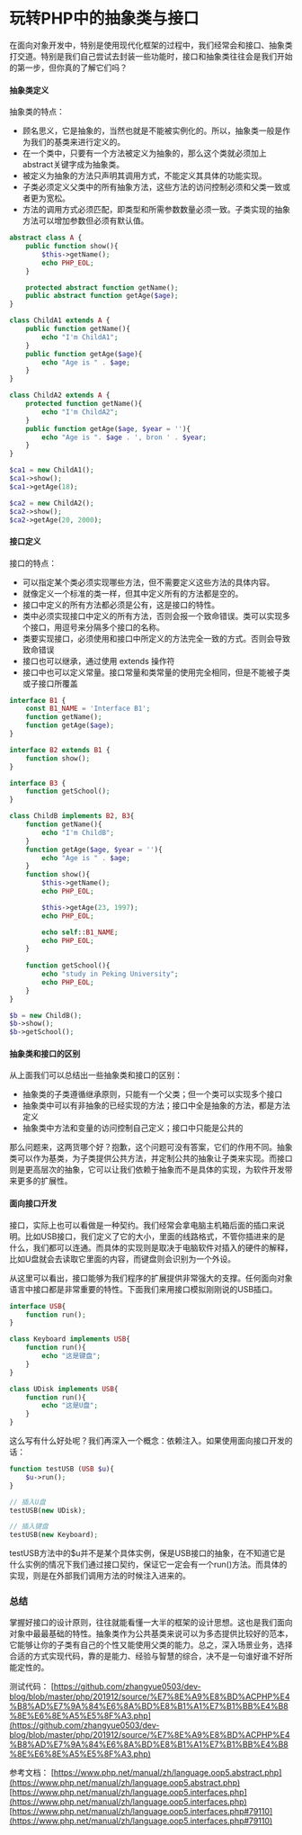 # 玩转PHP中的抽象类与接口

在面向对象开发中，特别是使用现代化框架的过程中，我们经常会和接口、抽象类打交道。特别是我们自己尝试去封装一些功能时，接口和抽象类往往会是我们开始的第一步，但你真的了解它们吗？

#### **抽象类定义**

抽象类的特点：
- 顾名思义，它是抽象的，当然也就是不能被实例化的。所以，抽象类一般是作为我们的基类来进行定义的。
- 在一个类中，只要有一个方法被定义为抽象的，那么这个类就必须加上abstract关键字成为抽象类。
- 被定义为抽象的方法只声明其调用方式，不能定义其具体的功能实现。
- 子类必须定义父类中的所有抽象方法，这些方法的访问控制必须和父类一致或者更为宽松。
- 方法的调用方式必须匹配，即类型和所需参数数量必须一致。子类实现的抽象方法可以增加参数但必须有默认值。

```php
abstract class A {
    public function show(){
        $this->getName();
        echo PHP_EOL;
    }

    protected abstract function getName();
    public abstract function getAge($age);
}

class ChildA1 extends A {
    public function getName(){
        echo "I'm ChildA1";
    }
    public function getAge($age){
        echo "Age is " . $age;
    }
}

class ChildA2 extends A {
    protected function getName(){
        echo "I'm ChildA2";
    }
    public function getAge($age, $year = ''){
        echo "Age is ". $age . ', bron ' . $year;
    }
}

$ca1 = new ChildA1();
$ca1->show();
$ca1->getAge(18);

$ca2 = new ChildA2();
$ca2->show();
$ca2->getAge(20, 2000);
```

#### **接口定义**

接口的特点：
- 可以指定某个类必须实现哪些方法，但不需要定义这些方法的具体内容。
- 就像定义一个标准的类一样，但其中定义所有的方法都是空的。
- 接口中定义的所有方法都必须是公有，这是接口的特性。
- 类中必须实现接口中定义的所有方法，否则会报一个致命错误。类可以实现多个接口，用逗号来分隔多个接口的名称。
- 类要实现接口，必须使用和接口中所定义的方法完全一致的方式。否则会导致致命错误
- 接口也可以继承，通过使用 extends 操作符
- 接口中也可以定义常量。接口常量和类常量的使用完全相同，但是不能被子类或子接口所覆盖

```php
interface B1 {
    const B1_NAME = 'Interface B1';
    function getName();
    function getAge($age);
}

interface B2 extends B1 {
    function show();
}

interface B3 {
    function getSchool();
}

class ChildB implements B2, B3{
    function getName(){
        echo "I'm ChildB";
    }
    function getAge($age, $year = ''){
        echo "Age is " . $age;
    }
    function show(){
        $this->getName();
        echo PHP_EOL;

        $this->getAge(23, 1997);
        echo PHP_EOL;

        echo self::B1_NAME;
        echo PHP_EOL;
    }
    
    function getSchool(){
        echo "study in Peking University";
        echo PHP_EOL;
    }
}

$b = new ChildB();
$b->show();
$b->getSchool();
```

#### **抽象类和接口的区别**

从上面我们可以总结出一些抽象类和接口的区别：
- 抽象类的子类遵循继承原则，只能有一个父类；但一个类可以实现多个接口
- 抽象类中可以有非抽象的已经实现的方法；接口中全是抽象的方法，都是方法定义
- 抽象类中方法和变量的访问控制自己定义；接口中只能是公共的

那么问题来，这两货哪个好？抱歉，这个问题可没有答案，它们的作用不同。抽象类可以作为基类，为子类提供公共方法，并定制公共的抽象让子类来实现。而接口则是更高层次的抽象，它可以让我们依赖于抽象而不是具体的实现，为软件开发带来更多的扩展性。

#### **面向接口开发**

接口，实际上也可以看做是一种契约。我们经常会拿电脑主机箱后面的插口来说明。比如USB接口，我们定义了它的大小，里面的线路格式，不管你插进来的是什么，我们都可以连通。而具体的实现则是取决于电脑软件对插入的硬件的解释，比如U盘就会去读取它里面的内容，而键盘则会识别为一个外设。

从这里可以看出，接口能够为我们程序的扩展提供非常强大的支撑。任何面向对象语言中接口都是非常重要的特性。下面我们来用接口模拟刚刚说的USB插口。

```php
interface USB{
    function run();
}

class Keyboard implements USB{
    function run(){
        echo "这是键盘";
    }
}

class UDisk implements USB{
    function run(){
        echo "这是U盘";
    }
}
```

这么写有什么好处呢？我们再深入一个概念：依赖注入。如果使用面向接口开发的话：

```php
function testUSB (USB $u){
    $u->run();
}

// 插入U盘
testUSB(new UDisk);

// 插入键盘
testUSB(new Keyboard);
```

testUSB方法中的$u并不是某个具体实例，保是USB接口的抽象，在不知道它是什么实例的情况下我们通过接口契约，保证它一定会有一个run()方法。而具体的实现，则是在外部我们调用方法的时候注入进来的。

### **总结**

掌握好接口的设计原则，往往就能看懂一大半的框架的设计思想。这也是我们面向对象中最最基础的特性。抽象类作为公共基类来说可以为多态提供比较好的范本，它能够让你的子类有自己的个性又能使用父类的能力。总之，深入场景业务，选择合适的方式实现代码，靠的是能力、经验与智慧的综合，决不是一句谁好谁不好所能定性的。

测试代码：
[https://github.com/zhangyue0503/dev-blog/blob/master/php/201912/source/%E7%8E%A9%E8%BD%ACPHP%E4%B8%AD%E7%9A%84%E6%8A%BD%E8%B1%A1%E7%B1%BB%E4%B8%8E%E6%8E%A5%E5%8F%A3.php](https://github.com/zhangyue0503/dev-blog/blob/master/php/201912/source/%E7%8E%A9%E8%BD%ACPHP%E4%B8%AD%E7%9A%84%E6%8A%BD%E8%B1%A1%E7%B1%BB%E4%B8%8E%E6%8E%A5%E5%8F%A3.php)

参考文档：
[https://www.php.net/manual/zh/language.oop5.abstract.php](https://www.php.net/manual/zh/language.oop5.abstract.php)
[https://www.php.net/manual/zh/language.oop5.interfaces.php](https://www.php.net/manual/zh/language.oop5.interfaces.php)
[https://www.php.net/manual/zh/language.oop5.interfaces.php#79110](https://www.php.net/manual/zh/language.oop5.interfaces.php#79110)